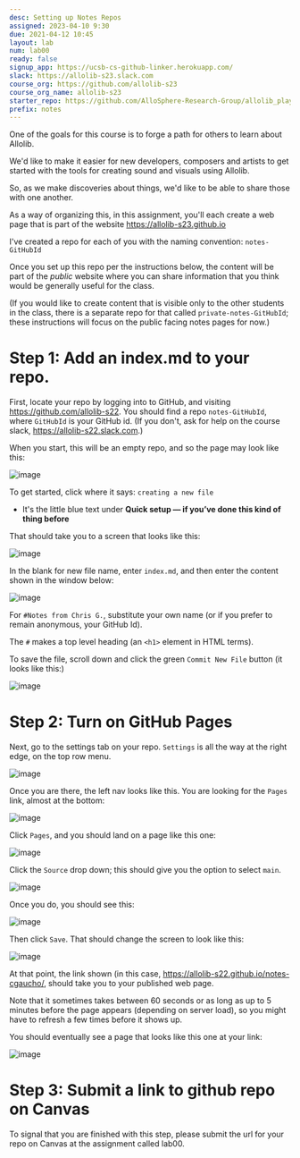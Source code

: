 ```yaml
---
desc: Setting up Notes Repos
assigned: 2023-04-10 9:30
due: 2021-04-12 10:45
layout: lab
num: lab00
ready: false
signup_app: https://ucsb-cs-github-linker.herokuapp.com/
slack: https://allolib-s23.slack.com
course_org: https://github.com/allolib-s23
course_org_name: allolib-s23
starter_repo: https://github.com/AlloSphere-Research-Group/allolib_playground
prefix: notes
---
```


One of the goals for this course is to forge a path for others to learn about Allolib.

We'd like to make it easier for new developers, composers and artists to get started with the
tools for creating sound and visuals using Allolib.

So, as we make discoveries about things, we'd like to be able to share those with one another.

As a way of organizing this, in this assignment, you'll each create a web page
that is part of the website <https://allolib-s23.github.io>

I've created a repo for each of you with the naming convention: `notes-GitHubId`

Once you set up this repo per the instructions below, the content will be part of the *public* website
where you can share information that you think would be generally useful for the class.

(If you would like to create content that is visible only to the other students in the class, there is a separate repo for that called
`private-notes-GitHubId`; these instructions will focus on the public facing notes pages for now.)

# Step 1: Add an index.md to your repo.

First, locate your repo by logging into to GitHub, and visiting <https://github.com/allolib-s22>.  You should 
find a repo `notes-GitHubId`, where `GitHubId` is your GitHub id.  (If you don't, ask for help on the course slack, <https://allolib-s22.slack.com>.)

When you start, this will be an empty repo, and so the page may look like this:

![image](https://user-images.githubusercontent.com/1119017/114591392-ada35500-9c3e-11eb-82fc-311527c25cef.png)

To get started, click where it says: `creating a new file` 
* It's the little blue text under **Quick setup — if you’ve done this kind of thing before**

That should take you to a screen that looks like this:

![image](https://user-images.githubusercontent.com/1119017/114591618-f1965a00-9c3e-11eb-88d6-fb43401b380d.png)

In the blank for new file name, enter `index.md`, and then enter the content shown in the window below:

![image](https://user-images.githubusercontent.com/1119017/114591805-1be81780-9c3f-11eb-9daa-943e0e52981f.png)

For `#Notes from Chris G.`, substitute your own name (or if you prefer to remain anonymous, your GitHub Id).

The `#` makes a top level heading (an `<h1>` element in HTML terms).

To save the file, scroll down and click the green `Commit New File` button (it looks like this:)

![image](https://user-images.githubusercontent.com/1119017/114592078-68cbee00-9c3f-11eb-9844-b11e6369e569.png)

# Step 2: Turn on GitHub Pages

Next, go to the settings tab on your repo. `Settings` is all the way at the right edge, on the top row menu.

![image](https://user-images.githubusercontent.com/1119017/114592174-8436f900-9c3f-11eb-9571-b1fe5a71ea34.png)


Once you are there, the left nav looks like this. You are looking for the `Pages` link, almost at the bottom:

![image](https://user-images.githubusercontent.com/1119017/114592337-a7fa3f00-9c3f-11eb-9e02-964c7d1d3ac3.png)

Click `Pages`, and you should land on a page like this one:

![image](https://user-images.githubusercontent.com/1119017/114592429-c8c29480-9c3f-11eb-8071-cee8d9e19db3.png)

Click the `Source` drop down; this should give you the option to select `main`.

![image](https://user-images.githubusercontent.com/1119017/114592557-eabc1700-9c3f-11eb-9154-7f2226195142.png)

Once you do, you should see this:

![image](https://user-images.githubusercontent.com/1119017/114592604-f90a3300-9c3f-11eb-8790-e4a397ad3c30.png)

Then click `Save`.   That should change the screen to look like this:

![image](https://user-images.githubusercontent.com/1119017/114592667-07f0e580-9c40-11eb-877c-b385f486b5d0.png)

At that point, the link shown (in this case, <https://allolib-s22.github.io/notes-cgaucho/>, should take you to your published web page.

Note that it sometimes takes between 60 seconds or as long as up to 5 minutes before the page appears (depending on server load), so you might have to refresh 
a few times before it shows up.

You should eventually see a page that looks like this one at your link:

![image](https://user-images.githubusercontent.com/1119017/114592865-41295580-9c40-11eb-8c5f-eb8c819e7617.png)


# Step 3: Submit a link to github repo on Canvas

To signal that you are finished with this step, please submit the url for your repo on Canvas at the assignment called lab00.









